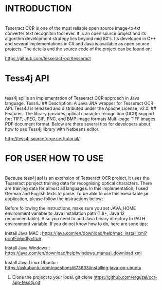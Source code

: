 #
# INTRODUCTION
#

Teserract OCR is one of the most reliable open source image-to-txt converter text recogniton tool ever. It is an open source project and its algorithm development strategy lies beyond mid 80's. Its developed in C++ and several implementations in C# and Java is available as open source projects. The details and the source code of the project can be found on;

https://github.com/tesseract-ocr/tesseract

#
# Tess4j API
#

tess4j api is an implementation of Tesseract OCR approach in Java language. Tess4J ## Description: A Java JNA wrapper for Tesseract OCR API. Tess4J is released and distributed under the Apache License, v2.0. ## Features: The library provides optical character recognition (OCR) support for: TIFF, JPEG, GIF, PNG, and BMP image formats Multi-page TIFF images PDF document format. Below are there several tips for developers about how to use Tess4j library with Netbeans editor.

 http://tess4j.sourceforge.net/tutorial/

 #
 # FOR USER HOW TO USE
 #

 Because tess4j api is an extension of Tesseract OCR project, it uses the Tesseract pproject training data for recognising optical characters. There are training data for almost all languages. In this implementation, I used German and English texts to parse. To be able to use this executable jar application, please follow the instructions below;

Before following the instructions, make sure you set JAVA_HOME environment variable to Java installation path (1.8+, Java 12 recommendable). Also you need to add Java binary directory to PATH environment variable. If you do not know how to do, here are sone tips;

Install Java MAC : https://java.com/en/download/help/mac_install.xml?printFriendly=true

Install Java Windows : https://java.com/en/download/help/windows_manual_download.xml

Install Java Linux Ubuntu : https://askubuntu.com/questions/673633/installing-java-on-ubuntu

 1. Clone the project to your local.
    git clone https://github.com/erguzel/ocr-app-tess4j.git

